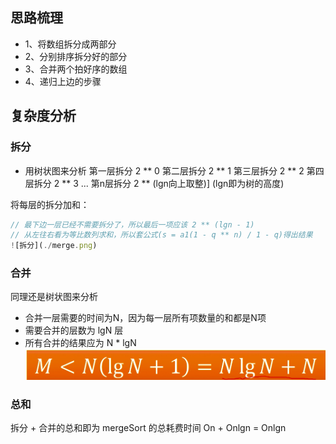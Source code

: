 ## 思路梳理
- 1、将数组拆分成两部分
- 2、分别排序拆分好的部分
- 3、合并两个拍好序的数组
- 4、递归上边的步骤

## 复杂度分析

### 拆分
- 用树状图来分析
第一层拆分 2 ** 0
第二层拆分 2 ** 1
第三层拆分 2 ** 2
第四层拆分 2 ** 3
...
第n层拆分 2 ** (lgn向上取整)] (lgn即为树的高度)

将每层的拆分加和：

```js
// 最下边一层已经不需要拆分了，所以最后一项应该 2 ** (lgn - 1)
// 从左往右看为等比数列求和，所以套公式(s = a1(1 - q ** n) / 1 - q)得出结果
![拆分](./merge.png)
```

### 合并
同理还是树状图来分析
- 合并一层需要的时间为N，因为每一层所有项数量的和都是N项
- 需要合并的层数为 lgN 层
- 所有合并的结果应为 N * lgN
![合并](./merge2.png)

### 总和
拆分 + 合并的总和即为 mergeSort 的总耗费时间
On + Onlgn = Onlgn